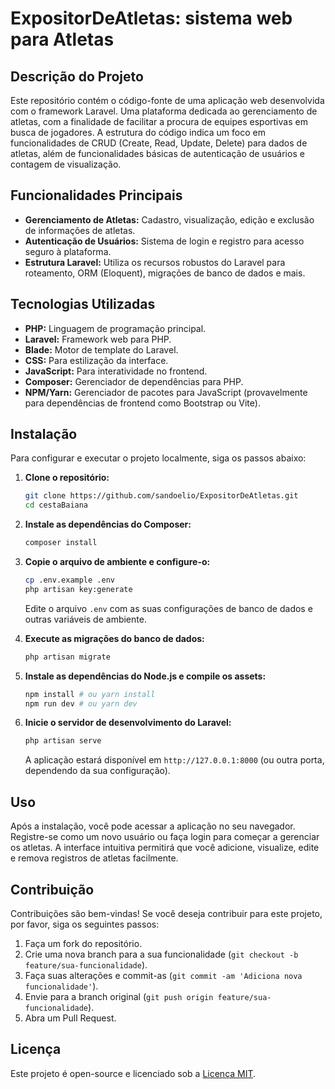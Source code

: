 # ExpositorDeAtletas: sistema web para Atletas

## Descrição do Projeto

Este repositório contém o código-fonte de uma aplicação web desenvolvida com o framework Laravel. Uma plataforma dedicada ao gerenciamento de atletas, com a finalidade de facilitar a procura de equipes esportivas em busca de jogadores. A estrutura do código indica um foco em funcionalidades de CRUD (Create, Read, Update, Delete) para dados de atletas, além de funcionalidades básicas de autenticação de usuários e contagem de visualização.

## Funcionalidades Principais

*   **Gerenciamento de Atletas:** Cadastro, visualização, edição e exclusão de informações de atletas.
*   **Autenticação de Usuários:** Sistema de login e registro para acesso seguro à plataforma.
*   **Estrutura Laravel:** Utiliza os recursos robustos do Laravel para roteamento, ORM (Eloquent), migrações de banco de dados e mais.

## Tecnologias Utilizadas

*   **PHP:** Linguagem de programação principal.
*   **Laravel:** Framework web para PHP.
*   **Blade:** Motor de template do Laravel.
*   **CSS:** Para estilização da interface.
*   **JavaScript:** Para interatividade no frontend.
*   **Composer:** Gerenciador de dependências para PHP.
*   **NPM/Yarn:** Gerenciador de pacotes para JavaScript (provavelmente para dependências de frontend como Bootstrap ou Vite).

## Instalação

Para configurar e executar o projeto localmente, siga os passos abaixo:

1.  **Clone o repositório:**

    ```bash
    git clone https://github.com/sandoelio/ExpositorDeAtletas.git
    cd cestaBaiana
    ```

2.  **Instale as dependências do Composer:**

    ```bash
    composer install
    ```

3.  **Copie o arquivo de ambiente e configure-o:**

    ```bash
    cp .env.example .env
    php artisan key:generate
    ```

    Edite o arquivo `.env` com as suas configurações de banco de dados e outras variáveis de ambiente.

4.  **Execute as migrações do banco de dados:**

    ```bash
    php artisan migrate
    ```

5.  **Instale as dependências do Node.js e compile os assets:**

    ```bash
    npm install # ou yarn install
    npm run dev # ou yarn dev
    ```

6.  **Inicie o servidor de desenvolvimento do Laravel:**

    ```bash
    php artisan serve
    ```

    A aplicação estará disponível em `http://127.0.0.1:8000` (ou outra porta, dependendo da sua configuração).

## Uso

Após a instalação, você pode acessar a aplicação no seu navegador. Registre-se como um novo usuário ou faça login para começar a gerenciar os atletas. A interface intuitiva permitirá que você adicione, visualize, edite e remova registros de atletas facilmente.

## Contribuição

Contribuições são bem-vindas! Se você deseja contribuir para este projeto, por favor, siga os seguintes passos:

1.  Faça um fork do repositório.
2.  Crie uma nova branch para a sua funcionalidade (`git checkout -b feature/sua-funcionalidade`).
3.  Faça suas alterações e commit-as (`git commit -am 'Adiciona nova funcionalidade'`).
4.  Envie para a branch original (`git push origin feature/sua-funcionalidade`).
5.  Abra um Pull Request.

## Licença

Este projeto é open-source e licenciado sob a [Licença MIT](https://opensource.org/licenses/MIT).


